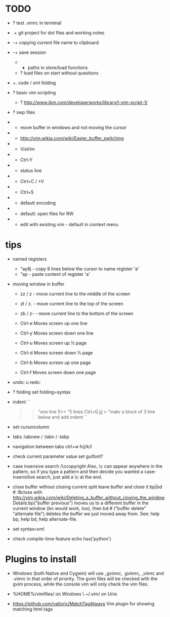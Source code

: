 
TODO
====

* ? test .vimrc in terminal
* .+ git project for dot files and working notes
* -+ copying current file name to clipboard
* -+ save session
    * - paths in store/load functions
    * ? load files on start without questions
* +. code / xml folding

* ? basic vim scripting
    * ? <http://www.ibm.com/developerworks/library/l-vim-script-1/>
* ? swp files

* + move buffer in windows and not moving the cursor
* + <http://vim.wikia.com/wiki/Easier_buffer_switching>
* + VisVim
* + Ctrl-Y
* + status line
* + Ctrl+C / +V
* + Ctrl+S
* + default encoding
* + default: open files for RW
* + edit with existing vim - default in context menu

tips
====

* named registers
    * "ay8j   - copy 8 lines below the cursor to name register 'a'
    * "ap     - paste content of register 'a'

* moving window in buffer
    * zz / z<Enter> - move current line to the middle of the screen
    * zt / z. - move current line to the top of the screen
    * zb / z- - move current line to the bottom of the screen

    * Ctrl-e Moves screen up one line
    * Ctrl-y Moves screen down one line
    * Ctrl-u Moves screen up ½ page
    * Ctrl-d Moves screen down ½ page
    * Ctrl-b Moves screen up one page
    * Ctrl-f Moves screen down one page

* undo: u
  redo: <Ctrl-R>

* ? folding
  set folding=syntax

* indent
``
  >> "one line
  5>> "5 lines
  Ctrl+Q jjj > "makr a block of 3 line below and add indent
``
* set cursorcolumn
* tabs
    :tabnew / :tabn / :tabp

* navigation between tabs
    ctrl+w h/j/k/l

* check current parameter value
   set guifont?

* case insensive search
	/\ccopyright
	Also, \c can appear anywhere in the pattern, so if you type a pattern and then decide you wanted a case-insensitive search, just add a \c at the end.


* close buffer without closing current split
leave buffer and close it
	bp|bd #
    :Bclose
    with http://vim.wikia.com/wiki/Deleting_a_buffer_without_closing_the_window
	Details:bp("buffer previous") moves us to a different buffer in the current window (bn would work, too), then bd # ("buffer delete" "alternate file") deletes the buffer we just moved away from. See: help bp, help bd, help alternate-file.


* set syntax=xml

* check compile-time feature
   echo has('python')

Plugins to install
==================
* Windows (both Native and Cygwin) will use _gvimrc, .gvimrc, _vimrc and .vimrc in that order of priority. The gvim files will be checked with the gvim process, while the console vim will only check the vim files.

* %HOME%/vimfiles/ on Windows \ ~/.vim/ on Unix

* <https://github.com/valloric/MatchTagAlways> Vim plugin for showing matching html tags







